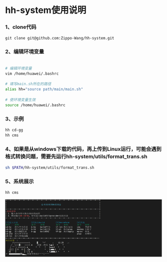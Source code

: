 # hh-system使用说明

### 1、clone代码
```git
git clone git@github.com:Zippo-Wang/hh-system.git
```
### 2、编辑环境变量
```bash

# 编辑环境变量
vim /home/huawei/.bashrc

# 填写main.sh所在的路径
alias hh="source path/main/main.sh"

# 使环境变量生效
source /home/huawei/.bashrc
```

### 3、示例
```bash
hh cd-gg
hh cms
```

### 4、如果是从windows下载的代码，再上传到Linux运行，可能会遇到格式转换问题，需要先运行hh-system/utils/format_trans.sh
```bash
sh $PATH/hh-system/utils/format_trans.sh
```
### 5、系统展示
```bash
hh cms
```
![img.png](img.png)
